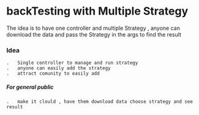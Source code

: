 # backTesting with Multiple Strategy

The idea is to have one controller and multiple Strategy , anyone can download the data and pass the Strategy in the args to find the result

### Idea
    .   Single controller to manage and run strategy
    .   anyone can easily add the strategy
    .   attract comunity to easily add

##### For general public
    .   make it clould , have them download data choose strategy and see result   
